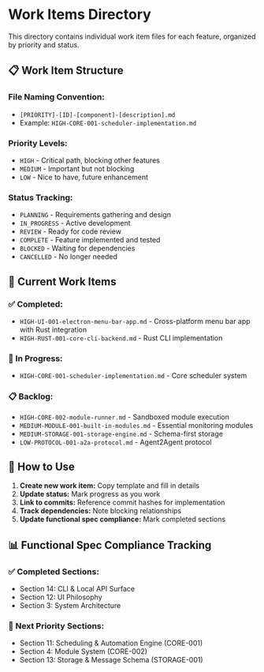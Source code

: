 # Work Items Directory

This directory contains individual work item files for each feature, organized by priority and status.

## 📋 **Work Item Structure**

### **File Naming Convention:**
- `[PRIORITY]-[ID]-[component]-[description].md`
- Example: `HIGH-CORE-001-scheduler-implementation.md`

### **Priority Levels:**
- `HIGH` - Critical path, blocking other features
- `MEDIUM` - Important but not blocking
- `LOW` - Nice to have, future enhancement

### **Status Tracking:**
- `PLANNING` - Requirements gathering and design
- `IN_PROGRESS` - Active development
- `REVIEW` - Ready for code review
- `COMPLETE` - Feature implemented and tested
- `BLOCKED` - Waiting for dependencies
- `CANCELLED` - No longer needed

## 📁 **Current Work Items**

### **✅ Completed:**
- `HIGH-UI-001-electron-menu-bar-app.md` - Cross-platform menu bar app with Rust integration
- `HIGH-RUST-001-core-cli-backend.md` - Rust CLI implementation

### **🔄 In Progress:**
- `HIGH-CORE-001-scheduler-implementation.md` - Core scheduler system

### **📋 Backlog:**
- `HIGH-CORE-002-module-runner.md` - Sandboxed module execution
- `MEDIUM-MODULE-001-built-in-modules.md` - Essential monitoring modules
- `MEDIUM-STORAGE-001-storage-engine.md` - Schema-first storage
- `LOW-PROTOCOL-001-a2a-protocol.md` - Agent2Agent protocol

## 🎯 **How to Use**

1. **Create new work item:** Copy template and fill in details
2. **Update status:** Mark progress as you work
3. **Link to commits:** Reference commit hashes for implementation
4. **Track dependencies:** Note blocking relationships
5. **Update functional spec compliance:** Mark completed sections

## 📊 **Functional Spec Compliance Tracking**

### **✅ Completed Sections:**
- Section 14: CLI & Local API Surface
- Section 12: UI Philosophy  
- Section 3: System Architecture

### **🔄 Next Priority Sections:**
- Section 11: Scheduling & Automation Engine (CORE-001)
- Section 4: Module System (CORE-002)
- Section 13: Storage & Message Schema (STORAGE-001) 